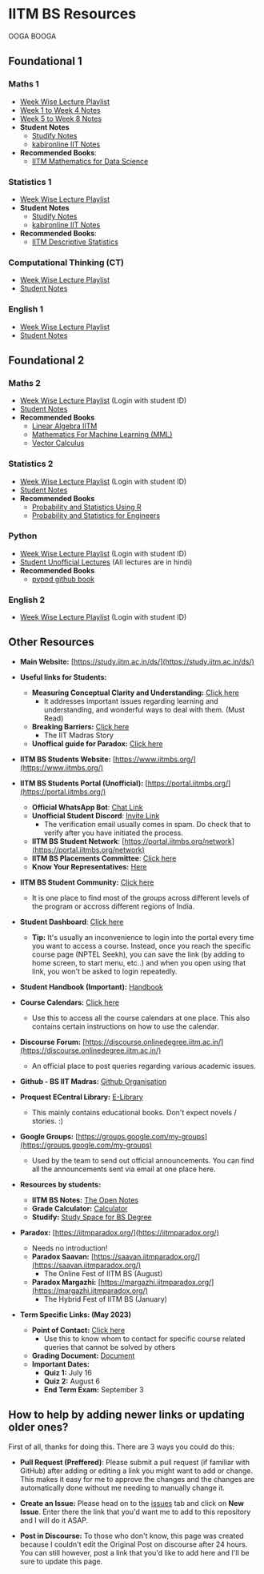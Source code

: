 # IITM BS Resources
OOGA BOOGA

## Foundational 1
### Maths 1
- [Week Wise Lecture Playlist](https://studify.space/course/ns_23q1_ma1001)
- [Week 1 to Week 4 Notes](https://drive.google.com/file/d/164wthmA9nGuhgTqlDhVjLysDUsXTFdN9/view)
- [Week 5 to Week 8 Notes](https://drive.google.com/file/d/16IdGKOj-zF_sGOZNjCa6TY0x3CpX6p5K/view)
- **Student Notes**
    - [Studify Notes](https://studify.space/notes/ma1001)
    - [kabironline IIT Notes](https://github.com/kabironline/IIT-notes/tree/main/Math-1)
- **Recommended Books**:
   - [IITM Mathematics for Data Science](https://drive.google.com/file/d/1SSp2hlu5v46C_GKOlcHqLBxUAdTDJLf0/view)

### Statistics 1
- [Week Wise Lecture Playlist](https://studify.space/course/ns_23q1_ma1002)
- **Student Notes**
    - [Studify Notes](https://studify.space/notes/ma1002)
    - [kabironline IIT Notes](https://github.com/kabironline/IIT-notes/blob/main/Statistics-1/formulae.md)
- **Recommended Books**:
   - [IITM Descriptive Statistics](https://drive.google.com/file/d/1SUBG3ySCKj1rsuL65kACMoA0GfafKmUY/view)

### Computational Thinking (CT)
- [Week Wise Lecture Playlist](https://studify.space/course/ns_23q1_cs1001)
- [Student Notes](https://studify.space/notes/cs1001)

### English 1 
- [Week Wise Lecture Playlist](https://studify.space/course/ns_23q1_hs1001)
- [Student Notes](https://studify.space/notes/hs1001)

## Foundational 2
### Maths 2
- [Week Wise Lecture Playlist](https://studify.space/) (Login with student ID)
- [Student Notes](https://javets70.github.io/iitm_notes/MATHS2/1.02%20-%20Matricies/)
- **Recommended Books**
    - [Linear Algebra IITM](https://drive.google.com/file/d/1_1-13RYeYNtk1lA-dfN3S8QBlOgqa8Pd/view)
    - [Mathematics For Machine Learning (MML)](https://mml-book.github.io/book/mml-book.pdf)
    - [Vector Calculus](https://anton-petrunin.github.io/calc3book/calc3book.pdf)

### Statistics 2 
- [Week Wise Lecture Playlist](https://studify.space/) (Login with student ID)
- [Student Notes](https://javets70.github.io/iitm_notes/STATS2/WEEK%201/Notes/Two%20Discrete%20Random%20Variables/)
- **Recommended Books**
    - [Probability and Statistics Using R](https://www.isibang.ac.in/~athreya/psweur/)
    - [Probability and Statistics for Engineers](https://www.amazon.in/Probability-Statistics-Engineers-Scientists-Walpole/dp/0321629116)

### Python 
- [Week Wise Lecture Playlist](https://studify.space/) (Login with student ID)
- [Student Unofficial Lectures](https://www.youtube.com/playlist?list=PLClULgPbRPsD-t0AYG8hR5iLIt2ZaNTkv) (All lectures are in hindi)
- **Recommended Books**
    - [pypod github book](https://pypod.github.io/)

### English 2 
- [Week Wise Lecture Playlist](https://studify.space/) (Login with student ID)

## Other Resources
- **Main Website:** [https://study.iitm.ac.in/ds/](https://study.iitm.ac.in/ds/)
* **Useful links for Students:**
   * **Measuring Conceptual Clarity and Understanding:** [Click here](https://discourse.onlinedegree.iitm.ac.in/t/measuring-conceptual-clarity-and-understanding/85980/16)
      * It addresses important issues regarding learning and understanding, and wonderful ways to deal with them. (Must Read)
   * **Breaking Barriers:** [Click here](https://www.youtube.com/watch?v=uOcgv5OR6zU)
      * The IIT Madras Story
   * **Unoffical guide for Paradox:** [Click here](https://discourse.onlinedegree.iitm.ac.in/t/unofficial-guide-for-paradox-based-on-paradox-2023/86602)
* **IITM BS Students Website:** [https://www.iitmbs.org/](https://www.iitmbs.org/)
* **IITM BS Students Portal (Unofficial):** [https://portal.iitmbs.org/](https://portal.iitmbs.org/)
   * **Official WhatsApp Bot**: [Chat Link](https://wa.me/message/IVROM2UN7XIJL1)
   * **Unofficial Student Discord**: [Invite Link](https://discord.gg/iitm-bs-students-762774569827565569)
      * The verification email usually comes in spam. Do check that to verify after you have initiated the process.
   * **IITM BS Student Network**: [https://portal.iitmbs.org/network](https://portal.iitmbs.org/network)
   * **IITM BS Placements Committee**: [Click here](https://sites.google.com/study.iitm.ac.in/dsplacements)
   * **Know Your Representatives:** [Here](https://portal.iitmbs.org/representatives)
* **IITM BS Student Community:** [Click here](https://sites.google.com/student.onlinedegree.iitm.ac.in/iitmbs-community)
   * It is one place to find most of the groups across different levels of the program or accross different regions of India.
* **Student Dashboard**: [Click here](https://app.onlinedegree.iitm.ac.in/student_dashboard/current_courses)
   * **Tip:** It's usually an inconvenience to login into the portal every time you want to access a course. Instead, once you reach the specific course page (NPTEL Seekh), you can save the link (by adding to home screen, to start menu, etc..) and when you open using that link, you won't be asked to login repeatedly.
*  **Student Handbook (Important):** [Handbook](https://drive.google.com/file/d/1reCLaan2aUfjcAvgXEFne7j3p1j93ZcQ/view?usp=sharing)
* **Course Calendars:** [Click here](https://discourse.onlinedegree.iitm.ac.in/t/course-tip-stay-on-top-of-your-term-with-calendar/44947)
   * Use this to access all the course calendars at one place. This also contains certain instructions on how to use the calendar.
* **Discourse Forum:** [https://discourse.onlinedegree.iitm.ac.in/](https://discourse.onlinedegree.iitm.ac.in/)
   * An official place to post queries regarding various academic issues. 
* **Github - BS IIT Madras:** [Github Organisation](https://accounts.google.com/o/saml2/initsso?idpid=C00v4kcdj&spid=178154672241&forceauthn=false)
* **Proquest ECentral Library:** [E-Library](https://accounts.google.com/o/saml2/initsso?idpid=C00v4kcdj&spid=921466707047&forceauthn=false)
   * This mainly contains educational books. Don't expect novels / stories. :)
* **Google Groups:** [https://groups.google.com/my-groups](https://groups.google.com/my-groups)
   * Used by the team to send out official announcements. You can find all the announcements sent via email at one place here.
* **Resources by students:** 
   * **IITM BS Notes:** [The Open Notes](https://theopennotes.in/course/63fd9e3c553314fb9fc19524)
   * **Grade Calculator:** [Calculator](https://grade-calc-v2.vercel.app/)
   * **Studify:** [Study Space for BS Degree](https://studify.space/)
* **Paradox:** [https://iitmparadox.org/](https://iitmparadox.org/)
   * Needs no introduction! 
   * **Paradox Saavan:** [https://saavan.iitmparadox.org/](https://saavan.iitmparadox.org/)
      * The Online Fest of IITM BS (August)
   * **Paradox Margazhi:** [https://margazhi.iitmparadox.org/](https://margazhi.iitmparadox.org/)
      * The Hybrid Fest of IITM BS (January)

* **Term Specific Links: (May 2023)**
   * **Point of Contact:** [Click here](https://discourse.onlinedegree.iitm.ac.in/t/point-of-contact-course-support-term2-2023/79647)
     * Use this to know whom to contact for specific course related queries that cannot be solved by others
   * **Grading Document:** [Document](https://docs.google.com/document/d/e/2PACX-1vS_vxkPcqJV0iT9XxW_3YMhh8_8I0CIDBDvs7AUQtyCriisYxPLrbEqv1OhwXrE_A/pub)
   * **Important Dates:**
      * **Quiz 1:** July 16
      * **Quiz 2:** August 6
      * **End Term Exam:** September 3

## How to help by adding newer links or updating older ones?
First of all, thanks for doing this. There are 3 ways you could do this:

- **Pull Request (Preffered)**: Please submit a pull request (if familiar with GitHub) after adding or editing a link you might want to add or change. This makes it easy for me to approve the changes and the changes are automatically done without me needing to manually change it.

- **Create an Issue:** Please head on to the [issues](https://github.com/bsc-iitm/Resources/issues) tab and click on **New Issue**. Enter there the link that you'd want me to add to this repository and I will do it ASAP.

- **Post in Discourse:** To those who don't know, this page was created because I couldn't edit the Original Post on discourse after 24 hours. You can still however, post a link that you'd like to add here and I'll be sure to update this page.
